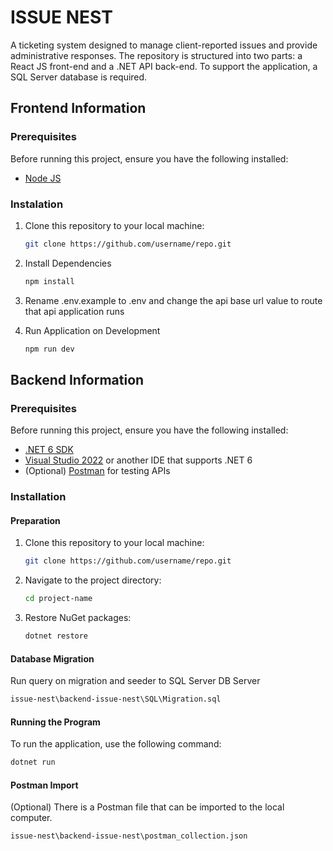 # ISSUE NEST
A ticketing system designed to manage client-reported issues and provide administrative responses. The repository is structured into two parts: a React JS front-end and a .NET API back-end. To support the application, a SQL Server database is required.
## Frontend Information
### Prerequisites
Before running this project, ensure you have the following installed:
- [Node JS](https://nodejs.org/en)
### Instalation
1. Clone this repository to your local machine:
   ```bash
   git clone https://github.com/username/repo.git
   ```
2. Install Dependencies
   ```bash
   npm install
   ```
3. Rename .env.example to .env and change the api base url value to route that api application runs
   
5. Run Application on Development
   ```bash
   npm run dev
   ```
## Backend Information
### Prerequisites
Before running this project, ensure you have the following installed:

- [.NET 6 SDK](https://dotnet.microsoft.com/download/dotnet/6.0)
- [Visual Studio 2022](https://visualstudio.microsoft.com/) or another IDE that supports .NET 6
- (Optional) [Postman](https://www.postman.com/) for testing APIs

### Installation

#### Preparation
1. Clone this repository to your local machine:
   ```bash
   git clone https://github.com/username/repo.git
   ```
2. Navigate to the project directory:
   ```bash
   cd project-name
   ```
3. Restore NuGet packages:
   ```bash
   dotnet restore
   ```
#### Database Migration
Run query on migration and seeder to SQL Server DB Server
```bash
issue-nest\backend-issue-nest\SQL\Migration.sql
```

#### Running the Program
To run the application, use the following command:
```bash
dotnet run
```

#### Postman Import
(Optional) There is a Postman file that can be imported to the local computer.
```bash
issue-nest\backend-issue-nest\postman_collection.json
```




